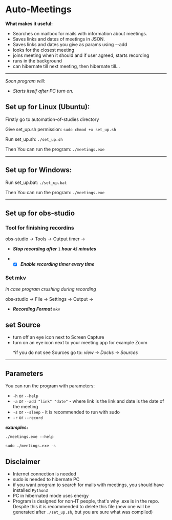 # Auto-Meetings

**What makes it useful:**

- Searches on mailbox for mails with information about meetings.
- Saves links and dates of meetings in JSON.
- Saves links and dates you give as params using --add
- looks for the closest meeting
- joins meeting when it should and if user agreed, starts recording
- runs in the background
- can hibernate till next meeting, then hibernate till...


- ---------------------------------------------
*Soon program will:*

- *Starts itself after PC turn on.*

## Set up for Linux (Ubuntu):

Firstly go to automation-of-studies directory <p>
Give set_up.sh permission: `sudo chmod +x set_up.sh` <p>
Run set_up.sh: `./set_up.sh` <p>
Then You can run the program: `./meetings.exe`

-----------------------------------

## Set up for Windows:

Run set_up.bat: `./set_up.bat` <p>
Then You can run the program: `./meetings.exe`

-----------------------------------

## Set up for obs-studio

### Tool for finishing recordins
obs-studio -> Tools -> Output timer -> <p>
- ***Stop recording after*** `1` ***hour `45` minutes*** <p>
- - [x] ***Enable recording timer every time***

### Set mkv 
*in case program crushing during recording*<p>
obs-studio -> File -> Settings -> Output -> <p>
- ***Recording Format*** `mkv`

## set Source
- turn off an eye icon next to Screen Capture
- turn on an eye icon next to your meeting app for example Zoom <p>
 *if you do not see Sources go to: *view -> Docks -> Sources*
-------------------------------------------------

## Parameters

You can run the program with parameters:

- `-h` or `--help` 
- `-a` or `--add "link" "date"` - where link is the link and date is the date of the meeting
- `-s` or `--sleep` - it is recommended to run with sudo
- `-r` or `--record`

***examples:*** <p>
`./meetings.exe --help`  <p>
`sudo ./meetings.exe -s`

## Disclaimer

- Internet connection is needed
- sudo is needed to hibernate PC
- if you want program to search for mails with meetings, you should have installed `Python3`
- PC in hibernated mode uses energy
- Program is designed for non-IT people, that's why .exe is in the repo. Despite this it is
 recommended to delete this file (new one will be generated after `./set_up.sh`, but you are sure what was compiled) 
